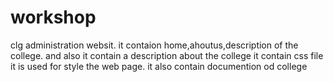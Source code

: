 # workshop
clg administration websit.
it contaion home,ahoutus,description of the college.
and also it contain a description about the college
it contain css file it is used for style the web page. 
it also contain documention od college 

